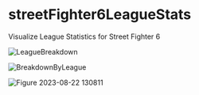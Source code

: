 # streetFighter6LeagueStats
Visualize League Statistics for Street Fighter 6

![LeagueBreakdown](https://github.com/timiwashima/streetFighter6LeagueStats/assets/52045865/a81e24aa-b6f2-4c68-8e42-eb5f0585c544)

![BreakdownByLeague](https://github.com/timiwashima/streetFighter6LeagueStats/assets/52045865/7050d4fb-1b06-42fa-bc0b-589fde415e8a)

![Figure 2023-08-22 130811](https://github.com/timiwashima/streetFighter6LeagueStats/assets/52045865/65e45806-64f0-4ac8-bcec-a9500fbb8796)
